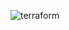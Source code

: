 ![terraform](https://github.com/PraveenKumar8919/terraform/assets/135730649/680cb016-8748-4e04-b02e-476e9d13cad4)
